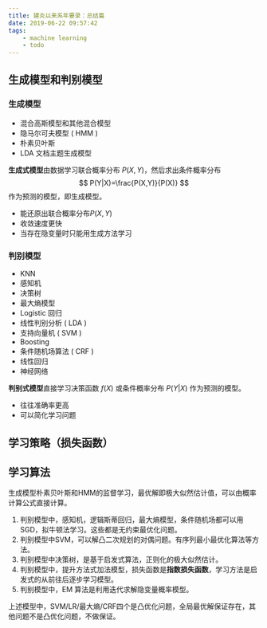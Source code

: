 ```yaml
---
title: 建炎以来系年要录：总结篇
date: 2019-06-22 09:57:42
tags:
    - machine learning
    - todo
---
```


## 生成模型和判别模型

### 生成模型

- 混合高斯模型和其他混合模型
- 隐马尔可夫模型 ( HMM  ) 
- 朴素贝叶斯
- LDA 文档主题生成模型

**生成式模型**由数据学习联合概率分布 $P(X, Y)$，然后求出条件概率分布
$$
P(Y|X)=\frac{P(X,Y)}{P(X)}
$$
作为预测的模型，即生成模型。

- 能还原出联合概率分布$P(X, Y)$
- 收敛速度更快
- 当存在隐变量时只能用生成方法学习

### 判别模型

- KNN
- 感知机
- 决策树
- 最大熵模型
- Logistic 回归
- 线性判别分析 ( LDA  ) 
- 支持向量机 ( SVM  ) 
- Boosting 
- 条件随机场算法 ( CRF  ) 
- 线性回归
- 神经网络

**判别式模型**直接学习决策函数 $f(X)$ 或条件概率分布 $P(Y|X)$ 作为预测的模型。

- 往往准确率更高
- 可以简化学习问题

## 学习策略（损失函数）

## 学习算法

生成模型朴素贝叶斯和HMM的监督学习，最优解即极大似然估计值，可以由概率计算公式直接计算。

1. 判别模型中，感知机，逻辑斯蒂回归，最大熵模型，条件随机场都可以用SGD，拟牛顿法学习。这些都是无约束最优化问题。
2. 判别模型中SVM，可以解凸二次规划的对偶问题。有序列最小最优化算法等方法。
3. 判别模型中决策树，是基于启发式算法，正则化的极大似然估计。
4. 判别模型中，提升方法式加法模型，损失函数是**指数损失函数**，学习方法是启发式的从前往后逐步学习模型。
5. 判别模型中，EM 算法是利用迭代求解隐变量概率模型。

上述模型中，SVM/LR/最大熵/CRF四个是凸优化问题，全局最优解保证存在，其他问题不是凸优化问题，不做保证。
